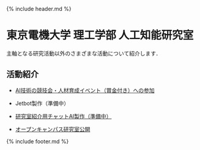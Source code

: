 {% include header.md %} <!-- _includes内のheader.mdをインクルード -->


# 東京電機大学 理工学部 人工知能研究室

<meta name="description" content="東京電機大学 理工学部 人工知能研究室のホームページです．深層学習（Deep Learning）による画像認識・画像生成をはじめとするAI技術の研究を行っています．音声認識・音声生成・自然言語処理などにも手を伸ばしています．">

主軸となる研究活動以外のさまざまな活動について紹介します．

[competition]: /activity/competitions/
[jetbot]: /activity/jetbot/
[labai]: /activity/labai/
[oc]: /activity/OC/

## 活動紹介
  + [AI技術の競技会・人材育成イベント（賞金付き）への参加][competition]

  + Jetbot製作（準備中）

  + [研究室紹介用チャットAI製作（準備中）][labai]

  + [オープンキャンパス研究室公開][oc]

<!-- 
  + [Jetbot製作（準備中）][jetbot]

  + [研究室紹介用チャットAI製作（準備中）][labai]
-->


{% include footer.md %} <!-- _includes内のfooter.mdをインクルード -->
